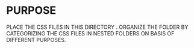 # PURPOSE

PLACE THE CSS FILES IN THIS DIRECTORY .
ORGANIZE THE FOLDER BY CATEGORIZING THE CSS FILES IN NESTED FOLDERS ON BASIS OF DIFFERENT PURPOSES.
